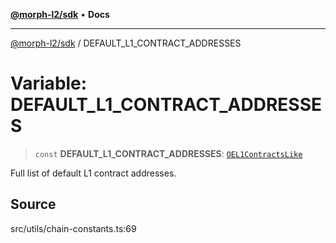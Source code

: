 [**@morph-l2/sdk**](../README.md) • **Docs**

***

[@morph-l2/sdk](../globals.md) / DEFAULT\_L1\_CONTRACT\_ADDRESSES

# Variable: DEFAULT\_L1\_CONTRACT\_ADDRESSES

> `const` **DEFAULT\_L1\_CONTRACT\_ADDRESSES**: [`OEL1ContractsLike`](../type-aliases/OEL1ContractsLike.md)

Full list of default L1 contract addresses.

## Source

src/utils/chain-constants.ts:69

